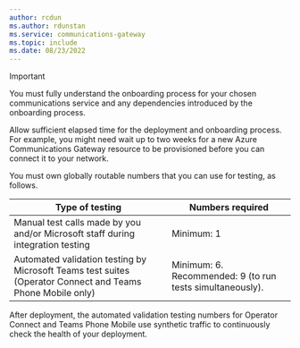 ```yaml
---
author: rcdun
ms.author: rdunstan
ms.service: communications-gateway
ms.topic: include
ms.date: 08/23/2022
---
```


> [!IMPORTANT]
> You must fully understand the onboarding process for your chosen communications service and any dependencies introduced by the onboarding process.
> 
> Allow sufficient elapsed time for the deployment and onboarding process. For example, you might need wait up to two weeks for a new Azure Communications Gateway resource to be provisioned before you can connect it to your network. 

You must own globally routable numbers that you can use for testing, as follows.

|Type of testing|Numbers required |
|---------|---------|
|Manual test calls made by you and/or Microsoft staff during integration testing |Minimum: 1|
|Automated validation testing by Microsoft Teams test suites (Operator Connect and Teams Phone Mobile only) |Minimum: 6. Recommended: 9 (to run tests simultaneously).|

After deployment, the automated validation testing numbers for Operator Connect and Teams Phone Mobile use synthetic traffic to continuously check the health of your deployment.
